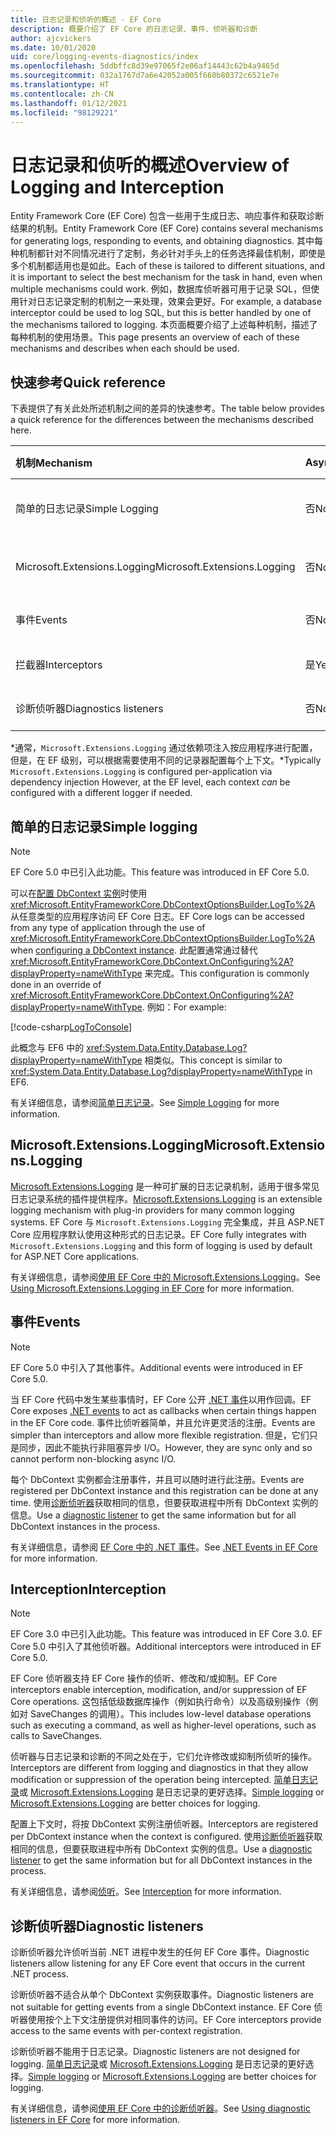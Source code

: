 ```yaml
---
title: 日志记录和侦听的概述 - EF Core
description: 概要介绍了 EF Core 的日志记录、事件、侦听器和诊断
author: ajcvickers
ms.date: 10/01/2020
uid: core/logging-events-diagnostics/index
ms.openlocfilehash: 5ddbffc8d39e97065f2e06af14443c62b4a9465d
ms.sourcegitcommit: 032a1767d7a6e42052a005f660b80372c6521e7e
ms.translationtype: HT
ms.contentlocale: zh-CN
ms.lasthandoff: 01/12/2021
ms.locfileid: "98129221"
---
```

# <a name="overview-of-logging-and-interception"></a><span data-ttu-id="cdfc0-103">日志记录和侦听的概述</span><span class="sxs-lookup"><span data-stu-id="cdfc0-103">Overview of Logging and Interception</span></span>

<span data-ttu-id="cdfc0-104">Entity Framework Core (EF Core) 包含一些用于生成日志、响应事件和获取诊断结果的机制。</span><span class="sxs-lookup"><span data-stu-id="cdfc0-104">Entity Framework Core (EF Core) contains several mechanisms for generating logs, responding to events, and obtaining diagnostics.</span></span> <span data-ttu-id="cdfc0-105">其中每种机制都针对不同情况进行了定制，务必针对手头上的任务选择最佳机制，即使是多个机制都适用也是如此。</span><span class="sxs-lookup"><span data-stu-id="cdfc0-105">Each of these is tailored to different situations, and it is important to select the best mechanism for the task in hand, even when multiple mechanisms could work.</span></span> <span data-ttu-id="cdfc0-106">例如，数据库侦听器可用于记录 SQL，但使用针对日志记录定制的机制之一来处理，效果会更好。</span><span class="sxs-lookup"><span data-stu-id="cdfc0-106">For example, a database interceptor could be used to log SQL, but this is better handled by one of the mechanisms tailored to logging.</span></span> <span data-ttu-id="cdfc0-107">本页面概要介绍了上述每种机制，描述了每种机制的使用场景。</span><span class="sxs-lookup"><span data-stu-id="cdfc0-107">This page presents an overview of each of these mechanisms and describes when each should be used.</span></span>

## <a name="quick-reference"></a><span data-ttu-id="cdfc0-108">快速参考</span><span class="sxs-lookup"><span data-stu-id="cdfc0-108">Quick reference</span></span>

<span data-ttu-id="cdfc0-109">下表提供了有关此处所述机制之间的差异的快速参考。</span><span class="sxs-lookup"><span data-stu-id="cdfc0-109">The table below provides a quick reference for the differences between the mechanisms described here.</span></span>

| <span data-ttu-id="cdfc0-110">机制</span><span class="sxs-lookup"><span data-stu-id="cdfc0-110">Mechanism</span></span> |  <span data-ttu-id="cdfc0-111">Async</span><span class="sxs-lookup"><span data-stu-id="cdfc0-111">Async</span></span> | <span data-ttu-id="cdfc0-112">范围</span><span class="sxs-lookup"><span data-stu-id="cdfc0-112">Scope</span></span> | <span data-ttu-id="cdfc0-113">已注册</span><span class="sxs-lookup"><span data-stu-id="cdfc0-113">Registered</span></span> | <span data-ttu-id="cdfc0-114">预期用途</span><span class="sxs-lookup"><span data-stu-id="cdfc0-114">Intended use</span></span>
|:----------|--------|-------|------------|-------------
| <span data-ttu-id="cdfc0-115">简单的日志记录</span><span class="sxs-lookup"><span data-stu-id="cdfc0-115">Simple Logging</span></span> | <span data-ttu-id="cdfc0-116">否</span><span class="sxs-lookup"><span data-stu-id="cdfc0-116">No</span></span> | <span data-ttu-id="cdfc0-117">按上下文</span><span class="sxs-lookup"><span data-stu-id="cdfc0-117">Per context</span></span> | <span data-ttu-id="cdfc0-118">上下文配置</span><span class="sxs-lookup"><span data-stu-id="cdfc0-118">Context configuration</span></span> | <span data-ttu-id="cdfc0-119">开发时日志记录</span><span class="sxs-lookup"><span data-stu-id="cdfc0-119">Development-time logging</span></span>
| <span data-ttu-id="cdfc0-120">Microsoft.Extensions.Logging</span><span class="sxs-lookup"><span data-stu-id="cdfc0-120">Microsoft.Extensions.Logging</span></span> | <span data-ttu-id="cdfc0-121">否</span><span class="sxs-lookup"><span data-stu-id="cdfc0-121">No</span></span> | <span data-ttu-id="cdfc0-122">按上下文\*</span><span class="sxs-lookup"><span data-stu-id="cdfc0-122">Per context\*</span></span> | <span data-ttu-id="cdfc0-123">D.I.</span><span class="sxs-lookup"><span data-stu-id="cdfc0-123">D.I.</span></span> <span data-ttu-id="cdfc0-124">或上下文配置</span><span class="sxs-lookup"><span data-stu-id="cdfc0-124">or context configuration</span></span> | <span data-ttu-id="cdfc0-125">生产日志记录</span><span class="sxs-lookup"><span data-stu-id="cdfc0-125">Production logging</span></span>
| <span data-ttu-id="cdfc0-126">事件</span><span class="sxs-lookup"><span data-stu-id="cdfc0-126">Events</span></span> | <span data-ttu-id="cdfc0-127">否</span><span class="sxs-lookup"><span data-stu-id="cdfc0-127">No</span></span> | <span data-ttu-id="cdfc0-128">按上下文</span><span class="sxs-lookup"><span data-stu-id="cdfc0-128">Per context</span></span> | <span data-ttu-id="cdfc0-129">任何时间</span><span class="sxs-lookup"><span data-stu-id="cdfc0-129">Any time</span></span> | <span data-ttu-id="cdfc0-130">对 EF 事件做出反应</span><span class="sxs-lookup"><span data-stu-id="cdfc0-130">Reacting to EF events</span></span>
| <span data-ttu-id="cdfc0-131">拦截器</span><span class="sxs-lookup"><span data-stu-id="cdfc0-131">Interceptors</span></span> | <span data-ttu-id="cdfc0-132">是</span><span class="sxs-lookup"><span data-stu-id="cdfc0-132">Yes</span></span> | <span data-ttu-id="cdfc0-133">按上下文</span><span class="sxs-lookup"><span data-stu-id="cdfc0-133">Per context</span></span> | <span data-ttu-id="cdfc0-134">上下文配置</span><span class="sxs-lookup"><span data-stu-id="cdfc0-134">Context configuration</span></span> | <span data-ttu-id="cdfc0-135">进行 EF 操作</span><span class="sxs-lookup"><span data-stu-id="cdfc0-135">Manipulating EF operations</span></span>
| <span data-ttu-id="cdfc0-136">诊断侦听器</span><span class="sxs-lookup"><span data-stu-id="cdfc0-136">Diagnostics listeners</span></span> | <span data-ttu-id="cdfc0-137">否</span><span class="sxs-lookup"><span data-stu-id="cdfc0-137">No</span></span> | <span data-ttu-id="cdfc0-138">进程</span><span class="sxs-lookup"><span data-stu-id="cdfc0-138">Process</span></span> | <span data-ttu-id="cdfc0-139">全局</span><span class="sxs-lookup"><span data-stu-id="cdfc0-139">Globally</span></span> | <span data-ttu-id="cdfc0-140">应用程序诊断</span><span class="sxs-lookup"><span data-stu-id="cdfc0-140">Application diagnostics</span></span>

<span data-ttu-id="cdfc0-141">\*通常，`Microsoft.Extensions.Logging` 通过依赖项注入按应用程序进行配置，但是，在 EF 级别，可以根据需要使用不同的记录器配置每个上下文。</span><span class="sxs-lookup"><span data-stu-id="cdfc0-141">\*Typically `Microsoft.Extensions.Logging` is configured per-application via dependency injection However, at the EF level, each context _can_ be configured with a different logger if needed.</span></span>

## <a name="simple-logging"></a><span data-ttu-id="cdfc0-142">简单的日志记录</span><span class="sxs-lookup"><span data-stu-id="cdfc0-142">Simple logging</span></span>

> [!NOTE]
> <span data-ttu-id="cdfc0-143">EF Core 5.0 中已引入此功能。</span><span class="sxs-lookup"><span data-stu-id="cdfc0-143">This feature was introduced in EF Core 5.0.</span></span>

<span data-ttu-id="cdfc0-144">可以在[配置 DbContext 实例](xref:core/dbcontext-configuration/index)时使用 <xref:Microsoft.EntityFrameworkCore.DbContextOptionsBuilder.LogTo%2A> 从任意类型的应用程序访问 EF Core 日志。</span><span class="sxs-lookup"><span data-stu-id="cdfc0-144">EF Core logs can be accessed from any type of application through the use of <xref:Microsoft.EntityFrameworkCore.DbContextOptionsBuilder.LogTo%2A> when [configuring a DbContext instance](xref:core/dbcontext-configuration/index).</span></span> <span data-ttu-id="cdfc0-145">此配置通常通过替代 <xref:Microsoft.EntityFrameworkCore.DbContext.OnConfiguring%2A?displayProperty=nameWithType> 来完成。</span><span class="sxs-lookup"><span data-stu-id="cdfc0-145">This configuration is commonly done in an override of <xref:Microsoft.EntityFrameworkCore.DbContext.OnConfiguring%2A?displayProperty=nameWithType>.</span></span> <span data-ttu-id="cdfc0-146">例如：</span><span class="sxs-lookup"><span data-stu-id="cdfc0-146">For example:</span></span>

<!--
    protected override void OnConfiguring(DbContextOptionsBuilder optionsBuilder)
        => optionsBuilder.LogTo(Console.WriteLine);
-->
[!code-csharp[LogToConsole](../../../samples/core/Miscellaneous/Logging/SimpleLogging/Program.cs?name=LogToConsole)]

<span data-ttu-id="cdfc0-147">此概念与 EF6 中的 <xref:System.Data.Entity.Database.Log?displayProperty=nameWithType> 相类似。</span><span class="sxs-lookup"><span data-stu-id="cdfc0-147">This concept is similar to <xref:System.Data.Entity.Database.Log?displayProperty=nameWithType> in EF6.</span></span>

<span data-ttu-id="cdfc0-148">有关详细信息，请参阅[简单日志记录](xref:core/logging-events-diagnostics/simple-logging)。</span><span class="sxs-lookup"><span data-stu-id="cdfc0-148">See [Simple Logging](xref:core/logging-events-diagnostics/simple-logging) for more information.</span></span>

## <a name="microsoftextensionslogging"></a><span data-ttu-id="cdfc0-149">Microsoft.Extensions.Logging</span><span class="sxs-lookup"><span data-stu-id="cdfc0-149">Microsoft.Extensions.Logging</span></span>

<span data-ttu-id="cdfc0-150">[Microsoft.Extensions.Logging](/dotnet/core/extensions/logging) 是一种可扩展的日志记录机制，适用于很多常见日志记录系统的插件提供程序。</span><span class="sxs-lookup"><span data-stu-id="cdfc0-150">[Microsoft.Extensions.Logging](/dotnet/core/extensions/logging) is an extensible logging mechanism with plug-in providers for many common logging systems.</span></span> <span data-ttu-id="cdfc0-151">EF Core 与 `Microsoft.Extensions.Logging` 完全集成，并且 ASP.NET Core 应用程序默认使用这种形式的日志记录。</span><span class="sxs-lookup"><span data-stu-id="cdfc0-151">EF Core fully integrates with `Microsoft.Extensions.Logging` and this form of logging is used by default for ASP.NET Core applications.</span></span>

<span data-ttu-id="cdfc0-152">有关详细信息，请参阅[使用 EF Core 中的 Microsoft.Extensions.Logging](xref:core/logging-events-diagnostics/extensions-logging)。</span><span class="sxs-lookup"><span data-stu-id="cdfc0-152">See [Using Microsoft.Extensions.Logging in EF Core](xref:core/logging-events-diagnostics/extensions-logging) for more information.</span></span>

## <a name="events"></a><span data-ttu-id="cdfc0-153">事件</span><span class="sxs-lookup"><span data-stu-id="cdfc0-153">Events</span></span>

> [!NOTE]
> <span data-ttu-id="cdfc0-154">EF Core 5.0 中引入了其他事件。</span><span class="sxs-lookup"><span data-stu-id="cdfc0-154">Additional events were introduced in EF Core 5.0.</span></span>

<span data-ttu-id="cdfc0-155">当 EF Core 代码中发生某些事情时，EF Core 公开 [.NET 事件](/dotnet/standard/events/)以用作回调。</span><span class="sxs-lookup"><span data-stu-id="cdfc0-155">EF Core exposes [.NET events](/dotnet/standard/events/) to act as callbacks when certain things happen in the EF Core code.</span></span> <span data-ttu-id="cdfc0-156">事件比侦听器简单，并且允许更灵活的注册。</span><span class="sxs-lookup"><span data-stu-id="cdfc0-156">Events are simpler than interceptors and allow more flexible registration.</span></span> <span data-ttu-id="cdfc0-157">但是，它们只是同步，因此不能执行非阻塞异步 I/O。</span><span class="sxs-lookup"><span data-stu-id="cdfc0-157">However, they are sync only and so cannot perform non-blocking async I/O.</span></span>

<span data-ttu-id="cdfc0-158">每个 DbContext 实例都会注册事件，并且可以随时进行此注册。</span><span class="sxs-lookup"><span data-stu-id="cdfc0-158">Events are registered per DbContext instance and this registration can be done at any time.</span></span> <span data-ttu-id="cdfc0-159">使用[诊断侦听器](xref:core/logging-events-diagnostics/diagnostic-listeners)获取相同的信息，但要获取进程中所有 DbContext 实例的信息。</span><span class="sxs-lookup"><span data-stu-id="cdfc0-159">Use a [diagnostic listener](xref:core/logging-events-diagnostics/diagnostic-listeners) to get the same information but for all DbContext instances in the process.</span></span>

<span data-ttu-id="cdfc0-160">有关详细信息，请参阅 [EF Core 中的 .NET 事件](xref:core/logging-events-diagnostics/events)。</span><span class="sxs-lookup"><span data-stu-id="cdfc0-160">See [.NET Events in EF Core](xref:core/logging-events-diagnostics/events) for more information.</span></span>

## <a name="interception"></a><span data-ttu-id="cdfc0-161">Interception</span><span class="sxs-lookup"><span data-stu-id="cdfc0-161">Interception</span></span>

> [!NOTE]
> <span data-ttu-id="cdfc0-162">EF Core 3.0 中已引入此功能。</span><span class="sxs-lookup"><span data-stu-id="cdfc0-162">This feature was introduced in EF Core 3.0.</span></span> <span data-ttu-id="cdfc0-163">EF Core 5.0 中引入了其他侦听器。</span><span class="sxs-lookup"><span data-stu-id="cdfc0-163">Additional interceptors were introduced in EF Core 5.0.</span></span>

<span data-ttu-id="cdfc0-164">EF Core 侦听器支持 EF Core 操作的侦听、修改和/或抑制。</span><span class="sxs-lookup"><span data-stu-id="cdfc0-164">EF Core interceptors enable interception, modification, and/or suppression of EF Core operations.</span></span> <span data-ttu-id="cdfc0-165">这包括低级数据库操作（例如执行命令）以及高级别操作（例如对 SaveChanges 的调用）。</span><span class="sxs-lookup"><span data-stu-id="cdfc0-165">This includes low-level database operations such as executing a command, as well as higher-level operations, such as calls to SaveChanges.</span></span>

<span data-ttu-id="cdfc0-166">侦听器与日志记录和诊断的不同之处在于，它们允许修改或抑制所侦听的操作。</span><span class="sxs-lookup"><span data-stu-id="cdfc0-166">Interceptors are different from logging and diagnostics in that they allow modification or suppression of the operation being intercepted.</span></span> <span data-ttu-id="cdfc0-167">[简单日志记录](xref:core/logging-events-diagnostics/simple-logging)或 [Microsoft.Extensions.Logging](xref:core/logging-events-diagnostics/extensions-logging) 是日志记录的更好选择。</span><span class="sxs-lookup"><span data-stu-id="cdfc0-167">[Simple logging](xref:core/logging-events-diagnostics/simple-logging) or [Microsoft.Extensions.Logging](xref:core/logging-events-diagnostics/extensions-logging) are better choices for logging.</span></span>

<span data-ttu-id="cdfc0-168">配置上下文时，将按 DbContext 实例注册侦听器。</span><span class="sxs-lookup"><span data-stu-id="cdfc0-168">Interceptors are registered per DbContext instance when the context is configured.</span></span> <span data-ttu-id="cdfc0-169">使用[诊断侦听器](xref:core/logging-events-diagnostics/diagnostic-listeners)获取相同的信息，但要获取进程中所有 DbContext 实例的信息。</span><span class="sxs-lookup"><span data-stu-id="cdfc0-169">Use a [diagnostic listener](xref:core/logging-events-diagnostics/diagnostic-listeners) to get the same information but for all DbContext instances in the process.</span></span>

<span data-ttu-id="cdfc0-170">有关详细信息，请参阅[侦听](xref:core/logging-events-diagnostics/interceptors)。</span><span class="sxs-lookup"><span data-stu-id="cdfc0-170">See [Interception](xref:core/logging-events-diagnostics/interceptors) for more information.</span></span>

## <a name="diagnostic-listeners"></a><span data-ttu-id="cdfc0-171">诊断侦听器</span><span class="sxs-lookup"><span data-stu-id="cdfc0-171">Diagnostic listeners</span></span>

<span data-ttu-id="cdfc0-172">诊断侦听器允许侦听当前 .NET 进程中发生的任何 EF Core 事件。</span><span class="sxs-lookup"><span data-stu-id="cdfc0-172">Diagnostic listeners allow listening for any EF Core event that occurs in the current .NET process.</span></span>

<span data-ttu-id="cdfc0-173">诊断侦听器不适合从单个 DbContext 实例获取事件。</span><span class="sxs-lookup"><span data-stu-id="cdfc0-173">Diagnostic listeners are not suitable for getting events from a single DbContext instance.</span></span> <span data-ttu-id="cdfc0-174">EF Core 侦听器使用按个上下文注册提供对相同事件的访问。</span><span class="sxs-lookup"><span data-stu-id="cdfc0-174">EF Core interceptors provide access to the same events with per-context registration.</span></span>

<span data-ttu-id="cdfc0-175">诊断侦听器不能用于日志记录。</span><span class="sxs-lookup"><span data-stu-id="cdfc0-175">Diagnostic listeners are not designed for logging.</span></span> <span data-ttu-id="cdfc0-176">[简单日志记录](xref:core/logging-events-diagnostics/simple-logging)或 [Microsoft.Extensions.Logging](xref:core/logging-events-diagnostics/extensions-logging) 是日志记录的更好选择。</span><span class="sxs-lookup"><span data-stu-id="cdfc0-176">[Simple logging](xref:core/logging-events-diagnostics/simple-logging) or [Microsoft.Extensions.Logging](xref:core/logging-events-diagnostics/extensions-logging) are better choices for logging.</span></span>

<span data-ttu-id="cdfc0-177">有关详细信息，请参阅[使用 EF Core 中的诊断侦听器](xref:core/logging-events-diagnostics/diagnostic-listeners)。</span><span class="sxs-lookup"><span data-stu-id="cdfc0-177">See [Using diagnostic listeners in EF Core](xref:core/logging-events-diagnostics/diagnostic-listeners) for more information.</span></span>
